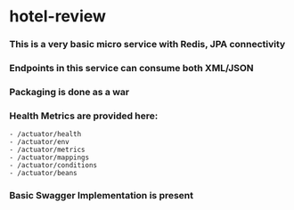 # hotel-review

### This is a very basic micro service with Redis, JPA connectivity 

### Endpoints in this service can consume both XML/JSON

### Packaging is done as a war

### Health Metrics are provided here:

	- /actuator/health
	- /actuator/env
	- /actuator/metrics
	- /actuator/mappings
	- /actuator/conditions
	- /actuator/beans
	
### Basic Swagger Implementation is present
